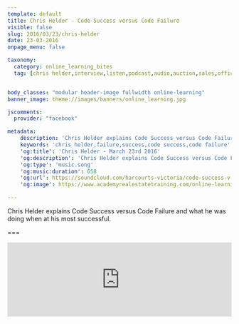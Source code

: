 ```yaml
---
template: default
title: Chris Helder - Code Success versus Code Failure
visible: false
slug: 2016/03/23/chris-helder
date: 23-03-2016
onpage_menu: false

taxonomy:
  category: online_learning_bites
  tag: [chris helder,interview,listen,podcast,audio,auction,sales,office administrations,sales consultants,property managers,property managers,business owners,managers]


body_classes: "modular header-image fullwidth online-learning"
banner_image: theme://images/banners/online_learning.jpg

jscomments:
  provider: "facebook"

metadata:
    description: 'Chris Helder explains Code Success versus Code Failure and what he was doing when at his most successful.'
    keywords: 'chris helder,failure,success,code success,code failure'
    'og:title': 'Chris Helder - March 23rd 2016'
    'og:description': 'Chris Helder explains Code Success versus Code Failure and what he was doing when at his most successful.'
    'og:type': 'music.song'
    'og:music:duration': 658
    'og:url': https://soundcloud.com/harcourts-victoria/code-success-v-code-failure
    'og:image': https://www.academyrealestatetraining.com/online-learning/listen/2016/03/23/chris-helder/chris-helder.jpg

---
```


Chris Helder explains Code Success versus Code Failure and what he was doing when at his most successful.

===

<iframe width="100%" height="166" scrolling="no" frameborder="no" src="https://w.soundcloud.com/player/?url=https%3A//api.soundcloud.com/tracks/255962131&amp;color=ff5500&amp;auto_play=false&amp;hide_related=false&amp;show_comments=true&amp;show_user=true&amp;show_reposts=false"></iframe>
